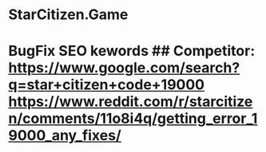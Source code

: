 # StarCitizen.Game
# BugFix SEO kewords ## Competitor: https://www.google.com/search?q=star+citizen+code+19000 https://www.reddit.com/r/starcitizen/comments/11o8i4q/getting_error_19000_any_fixes/ 
